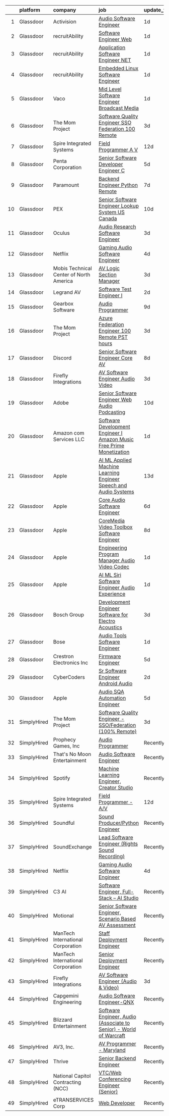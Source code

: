 

|    | platform    | company                                 | job                                                                                                                                                                                                                                                                                                                                                                                                                                                                                                                                                                                                                                                                                                                                                                                                                                                                                                                                                                                                                                                                                                                                                                                                                                                                                                                                                                                                 | update_time   | location           |
|---:|:------------|:----------------------------------------|:----------------------------------------------------------------------------------------------------------------------------------------------------------------------------------------------------------------------------------------------------------------------------------------------------------------------------------------------------------------------------------------------------------------------------------------------------------------------------------------------------------------------------------------------------------------------------------------------------------------------------------------------------------------------------------------------------------------------------------------------------------------------------------------------------------------------------------------------------------------------------------------------------------------------------------------------------------------------------------------------------------------------------------------------------------------------------------------------------------------------------------------------------------------------------------------------------------------------------------------------------------------------------------------------------------------------------------------------------------------------------------------------------|:--------------|:-------------------|
|  1 | Glassdoor   | Activision                              | [Audio Software Engineer](https://www.glassdoor.com/partner/jobListing.htm?pos=124&ao=1136043&s=58&guid=000001822ef9b1d5b4f981a9ed3d3b16&src=GD_JOB_AD&t=SR&vt=w&cs=1_40f7b062&cb=1658645492564&jobListingId=1008022510668&jrtk=3-0-1g8nfjcg1kcnh801-1g8nfjcgegsol800-8659bb60d04a5ae6-)                                                                                                                                                                                                                                                                                                                                                                                                                                                                                                                                                                                                                                                                                                                                                                                                                                                                                                                                                                                                                                                                                                            | 1d            | Santa Monica, CA   |
|  2 | Glassdoor   | recruitAbility                          | [Software Engineer  Web](https://www.glassdoor.com/partner/jobListing.htm?pos=111&ao=1110586&s=58&guid=000001822ef9b1d5b4f981a9ed3d3b16&src=GD_JOB_AD&t=SR&vt=w&ea=1&cs=1_25bc5e9c&cb=1658645492562&jobListingId=1008023322899&cpc=32EE424DE2B657EB&jrtk=3-0-1g8nfjcg1kcnh801-1g8nfjcgegsol800-e5075739556e5a70--6NYlbfkN0CGG9KWCDlpnNsyBDyIiP_Q0811kl3MMa1wmNp0I1WtkTaTZU1gJWaiKEGe9oYuZ3A7GjtYdh8KIIsXbuU3RVOKPqiqC6fxMjbF20ym57zFG4D8ARQlbIfJ40BNf9OsnyFEI-35cVANi_WAT3RKZZg3S5TM2JUHaHMzxS8tuxRlnMCecx5gGtUhDGpgj0_-0HQ-ay3V9_LIyTdQRuTOBgQHx6x0BFa1Y0nhlYPtA_pn7mGPkBzy1QOe-JX2FaN8fKOeuXzFIATVf2tmoM5vwhCa69WNvMb4C0JDFjrvUrE3JJttU5AcQbmsVbQrAL5Mk9bF4QxZPG1g_iT4LE6WjaxWT_9u4jGzYBY5Wvzs2vDHgwNdrGNm5Rx-4yZMyemmkC86vpjEiiA29i3W_AR8bDrgIwG1uioR5hyR7-efppiNQoOl48BQqiQeTFN42_Ga5dmz32eI3ApKw8MxMFwCtrLRAklugIpMmRgwttb25lVMmCjfahTA6wH3gRNKJdvBoK2pfoaiICZtzXIIok6erIuH)                                                                                                                                                                                                                                                                                                                                                                                                                                                                                                                   | 1d            | Anaheim, CA        |
|  3 | Glassdoor   | recruitAbility                          | [Application Software Engineer  NET](https://www.glassdoor.com/partner/jobListing.htm?pos=112&ao=1110586&s=58&guid=000001822ef9b1d5b4f981a9ed3d3b16&src=GD_JOB_AD&t=SR&vt=w&ea=1&cs=1_4cc99ee5&cb=1658645492562&jobListingId=1008023322898&cpc=FA84DF7EA1EC2398&jrtk=3-0-1g8nfjcg1kcnh801-1g8nfjcgegsol800-8a952371174cf094--6NYlbfkN0CGG9KWCDlpnNsyBDyIiP_Q0811kl3MMa1wmNp0I1WtkTaTZU1gJWaiKEGe9oYuZ3A7GjtYdh8KIHll-Oo3pS01iNYAuPkSGKSP6HbVhDgbmHIf_2l1InWCJB1qrP1JTABnGb0O_Gd8G5USbIXiFm9-nFuWUP0btPdhT3dYbSkUUTEUtRZBV0qxbyw7jkF8EDRgO6jPDiK92YZ1U06g-23VceQBz58A5dLCxKt-ALA16hYKBsaRLgSZ4c3tskkj6G66yatlBGW0dfa4uFkMpNLXyTpVwG7dInslsjXd---2XXwsBgNqcEmBRrqn5Sfr6-81pudyYfGgJC-NPMN5U0Tm8dJjz3Dq3RoSEgxVttON1wA81UHYrkHjaJVEWMXrEXYMVUt4MOTnzStw-Hd9APH2EUVcDKyR_iaRsdL1WFdXNImwsSZWipJxxmstfYKzc1IB23sH6k4kBtT3mZB7iPWpyf1hToJb1VZlEeIK0-hGdHdE3HEYnGksgMZVAtscIwe_XZvrUeZux8cKAInsCb8A)                                                                                                                                                                                                                                                                                                                                                                                                                                                                                                       | 1d            | Anaheim, CA        |
|  4 | Glassdoor   | recruitAbility                          | [Embedded Linux Software Engineer](https://www.glassdoor.com/partner/jobListing.htm?pos=105&ao=1110586&s=58&guid=000001822ef9b1d5b4f981a9ed3d3b16&src=GD_JOB_AD&t=SR&vt=w&ea=1&cs=1_04d06cd1&cb=1658645492561&jobListingId=1008023322910&cpc=723ADC3DFE402989&jrtk=3-0-1g8nfjcg1kcnh801-1g8nfjcgegsol800-aa6f5b4768ee456b--6NYlbfkN0CGG9KWCDlpnNsyBDyIiP_Q0811kl3MMa1wmNp0I1WtkTaTZU1gJWaiKEGe9oYuZ3A7GjtYdh8KILjj-aZSDpceJltIwPR76yfk5e8RGx6LSaXWg1riHVGiM_PeA_1g1qhZ0AyYkwXm5vCGNvkAhBz46qtajKTXdFoX4FOxKkTnUWHs9ZCGS14JUr_s58GrUxab0BpAATXZNKuoY_MUJfcR43aeBu-sd5PEQDtP7uFBDCODUL88gY1C0-hcHF1q0SPIJ9w2gHqsJHnXpX9nZq2dzOErJuWp3aVks-ujxSLJJNQSzPcHtl-B8uk4OMzqutmNrM8KwW425ume4Te200ojJeSdUscn8-XmEUB0EJ-U7nndjCFouradATuvSgMCvonAwn3c8auy9eepYA0nzz4GJCOvUNaxb5x9CQhYkR-6NS7g3iXARK4089eqk_jgKYIBsHT_phz3BqoZCyjBmRWV3TaBtBvnpkk252fYn7PI7MgyV7-OJt4UkOTEVoSgsD9R2vZQLvHjqJ8noTKynTEw)                                                                                                                                                                                                                                                                                                                                                                                                                                                                                                         | 1d            | Anaheim, CA        |
|  5 | Glassdoor   | Vaco                                    | [Mid Level Software Engineer   Broadcast Media](https://www.glassdoor.com/partner/jobListing.htm?pos=107&ao=1110586&s=58&guid=000001822ef9b1d5b4f981a9ed3d3b16&src=GD_JOB_AD&t=SR&vt=w&ea=1&cs=1_19d5833f&cb=1658645492561&jobListingId=1008023491914&cpc=FAE5E775D180B2FB&jrtk=3-0-1g8nfjcg1kcnh801-1g8nfjcgegsol800-2c1164aedf14680d--6NYlbfkN0D_sybMACCpf9B-677oK5j6rPldVB6BlrVvFjO_o-GJZbzuF-qh4PxErFUqfUsv_6uq3yj-33fVAxdJpDEnhEj4Go-dQXG2i_nhdrozdxOLclYIRSSSNJiq9UBc2R3iAXgSLoloWxVkJR526trhTG__PWL5HPc0h23cLdACsLcDpz6wkqU4u1lorsS3YI19Q1HxwuijpT4bg6uQvYMW2fN5Ute65ncgKxkiqqDPjQcT3SocagyrjFELU2ifDknXxssJGit6-sHhweGOpcCKPgF76xEdHT2yt9LQ80qrhdrSLgel9tobU2AO_D7dHn-dS2-7jKqct07BmVPJos00yYmDX2uzzp5IxfgludyB7EZeNiS0Zqu9m2fSMZ6Ive-S2w_CU-ruWLqKI7AdS2KgCPtabC1PbLW_z_zOBcjqgRR7CXPbrY6uKarALkaAkTFqoiKlxUFUiDUQdpyw2yTSYwhaBXKciyUG65hTuAm6uzHzseh004_pHFvsgJb6uNTRvfb-jyUyE_NVjKbcuCzNf-YuFeZG0lLWymhHXogOZgEuKw%3D%3D)                                                                                                                                                                                                                                                                                                                                                                                                                                                                | 1d            | Raleigh, NC        |
|  6 | Glassdoor   | The Mom Project                         | [Software Quality Engineer   SSO Federation  100  Remote ](https://www.glassdoor.com/partner/jobListing.htm?pos=104&ao=1110586&s=58&guid=000001822ef9b1d5b4f981a9ed3d3b16&src=GD_JOB_AD&t=SR&vt=w&cs=1_27d2bf19&cb=1658645492560&jobListingId=1008018551507&cpc=B101C867B3EF2D75&jrtk=3-0-1g8nfjcg1kcnh801-1g8nfjcgegsol800-3e1a87dcc98443d2--6NYlbfkN0BDp_epf89aHDQhKpPegNJQ_ldQpEFZQsM9OcONMGxWx6pU56EKHF58QjVdAUvn2gWVmvAd_inPnR9euSddigS-rwhZy0h3k1uwNYB1ePWSzOShO60VWM08rFIE3U4lP4vnIxQ6nlFF69Y-VIcQZh3d3xw-DgyD_6ZfJMlInQX44cLSPcIBwGQpusW9O-DhVIqJ78AOTQuAotzT65fhlLaQusxRoyVyaG0brtkOyjssxIWsVkOWmWt5fo0D8yIFwWAXteMddN6sPNiJ6DSgtkh97hFaapCo0XwzMEOLQLH8qMKlhyRHp_DovnYd9CXRe3NSHcunv_mblP7-WBQA6iavUqDN-k_rf5Y3G6f0Njs8dMN_ZdFfHp6SQLbDewTaAyyOKE7G8zJIVYSCy0AQn9E5giQPUu-6-gfDxGeJhq7fbfEPuEB97w3034LqrVC4Amhd9peaVo6Sl9ac7xn2M48wTAnnZb1gzKNjok60WADO-GJOaaPNSikEJymq2S7Bf-3e4cU8gr99-ZsC8JI4Dsc8xGm-_XD9V7kgoy0qKBJmay_g8k3RbIQbLPfsUeTUiaGMa7_IGJ2RPw%3D%3D)                                                                                                                                                                                                                                                                                                                                                                                                                          | 3d            | Remote             |
|  7 | Glassdoor   | Spire Integrated Systems                | [Field Programmer   A V](https://www.glassdoor.com/partner/jobListing.htm?pos=102&ao=1110586&s=58&guid=000001822ef9b1d5b4f981a9ed3d3b16&src=GD_JOB_AD&t=SR&vt=w&ea=1&cs=1_c38f8d51&cb=1658645492560&jobListingId=1007997639031&cpc=853DEF62E69EE75B&jrtk=3-0-1g8nfjcg1kcnh801-1g8nfjcgegsol800-2397039f547f99e3--6NYlbfkN0CH4aig5Ztd-45FrZS1-WrZIx-owN4hI8D535o7deO_foMxi14zJY8Dl-iXBCi5-CM3w5g23qmJ-ktnjVnjuJBzx-cKeSf6eZw6woDE2hx1_Mnp2EQThVDPCgzoriW_Y-7NSX1ENEAuKAC6sQfhAm68rLxz6MK62uRJ3e5-n5roEiDcmNLtAaNDOdVKuc-mHKoxgHbmrlnzOIiL1z33zdivuR-ethxQNozURHLKoLzZd-qabisCCeRBtJsKjOtQSbjxXH8zJ4pHXUiukjv5DFQrwUtdgkaoW3i7B1IJYHuDJsdFbXYotUI_vcT-r1MLqfN9198VosfR4nHaP_Zd9X-OmEpNx5sNpHs5Ljwg-X5ejaEKw7n54jVJs1BYPVs5KhkNg8pHvKN2Oy-e9bBACpbhVxkYupE8b7dva9Z9bXLuLZVhc9Gy2mZMwK-sEdfU0IG9bHwmk65zDI0Jd2HQH6pVA8L7P8nBU-X9JBaOy30vZdRXNeg3OZHqzX537Ri2NJI%3D)                                                                                                                                                                                                                                                                                                                                                                                                                                                                                                                                     | 12d           | Troy, MI           |
|  8 | Glassdoor   | Penta Corporation                       | [Senior Software Developer   Engineer   C  ](https://www.glassdoor.com/partner/jobListing.htm?pos=120&ao=1136043&s=58&guid=000001822ef9b1d5b4f981a9ed3d3b16&src=GD_JOB_AD&t=SR&vt=w&ea=1&cs=1_71f9a290&cb=1658645492563&jobListingId=1008012139422&jrtk=3-0-1g8nfjcg1kcnh801-1g8nfjcgegsol800-d2b6598b37c4349b-)                                                                                                                                                                                                                                                                                                                                                                                                                                                                                                                                                                                                                                                                                                                                                                                                                                                                                                                                                                                                                                                                                    | 5d            | New Orleans, LA    |
|  9 | Glassdoor   | Paramount                               | [Backend Engineer   Python  Remote ](https://www.glassdoor.com/partner/jobListing.htm?pos=121&ao=1136043&s=58&guid=000001822ef9b1d5b4f981a9ed3d3b16&src=GD_JOB_AD&t=SR&vt=w&cs=1_03d071dd&cb=1658645492563&jobListingId=1008009866952&jrtk=3-0-1g8nfjcg1kcnh801-1g8nfjcgegsol800-bc754100c4c9abf7-)                                                                                                                                                                                                                                                                                                                                                                                                                                                                                                                                                                                                                                                                                                                                                                                                                                                                                                                                                                                                                                                                                                 | 7d            | New York, NY       |
| 10 | Glassdoor   | PEX                                     | [Senior Software Engineer   Lookup System  US  Canada ](https://www.glassdoor.com/partner/jobListing.htm?pos=129&ao=1136043&s=58&guid=000001822ef9b1d5b4f981a9ed3d3b16&src=GD_JOB_AD&t=SR&vt=w&cs=1_2ad97be6&cb=1658645492564&jobListingId=1008002579764&jrtk=3-0-1g8nfjcg1kcnh801-1g8nfjcgegsol800-c509ac628109f22c-)                                                                                                                                                                                                                                                                                                                                                                                                                                                                                                                                                                                                                                                                                                                                                                                                                                                                                                                                                                                                                                                                              | 10d           | Remote             |
| 11 | Glassdoor   | Oculus                                  | [Audio Research Software Engineer](https://www.glassdoor.com/partner/jobListing.htm?pos=127&ao=1136043&s=58&guid=000001822ef9b1d5b4f981a9ed3d3b16&src=GD_JOB_AD&t=SR&vt=w&cs=1_a9e5c966&cb=1658645492564&jobListingId=1008017393220&jrtk=3-0-1g8nfjcg1kcnh801-1g8nfjcgegsol800-6725b1efade4b900-)                                                                                                                                                                                                                                                                                                                                                                                                                                                                                                                                                                                                                                                                                                                                                                                                                                                                                                                                                                                                                                                                                                   | 3d            | Seattle, WA        |
| 12 | Glassdoor   | Netflix                                 | [Gaming Audio Software Engineer](https://www.glassdoor.com/partner/jobListing.htm?pos=114&ao=1136043&s=58&guid=000001822ef9b1d5b4f981a9ed3d3b16&src=GD_JOB_AD&t=SR&vt=w&cs=1_1ef2a75c&cb=1658645492562&jobListingId=1008015997451&jrtk=3-0-1g8nfjcg1kcnh801-1g8nfjcgegsol800-f56fa1ba437b8b5b-)                                                                                                                                                                                                                                                                                                                                                                                                                                                                                                                                                                                                                                                                                                                                                                                                                                                                                                                                                                                                                                                                                                     | 4d            | Remote             |
| 13 | Glassdoor   | Mobis Technical Center of North America | [AV Logic Section Manager](https://www.glassdoor.com/partner/jobListing.htm?pos=117&ao=1136043&s=58&guid=000001822ef9b1d5b4f981a9ed3d3b16&src=GD_JOB_AD&t=SR&vt=w&cs=1_7b7f84d1&cb=1658645492563&jobListingId=1008018294087&jrtk=3-0-1g8nfjcg1kcnh801-1g8nfjcgegsol800-3192ab087a56f6d5-)                                                                                                                                                                                                                                                                                                                                                                                                                                                                                                                                                                                                                                                                                                                                                                                                                                                                                                                                                                                                                                                                                                           | 3d            | Plymouth, MI       |
| 14 | Glassdoor   | Legrand AV                              | [Software Test Engineer I](https://www.glassdoor.com/partner/jobListing.htm?pos=116&ao=1136043&s=58&guid=000001822ef9b1d5b4f981a9ed3d3b16&src=GD_JOB_AD&t=SR&vt=w&cs=1_e1ad0de1&cb=1658645492563&jobListingId=1008020063938&jrtk=3-0-1g8nfjcg1kcnh801-1g8nfjcgegsol800-0d8343df0ec0aa3a-)                                                                                                                                                                                                                                                                                                                                                                                                                                                                                                                                                                                                                                                                                                                                                                                                                                                                                                                                                                                                                                                                                                           | 2d            | United States      |
| 15 | Glassdoor   | Gearbox Software                        | [Audio Programmer](https://www.glassdoor.com/partner/jobListing.htm?pos=118&ao=1136043&s=58&guid=000001822ef9b1d5b4f981a9ed3d3b16&src=GD_JOB_AD&t=SR&vt=w&ea=1&cs=1_c121ff0d&cb=1658645492563&jobListingId=1008004819041&jrtk=3-0-1g8nfjcg1kcnh801-1g8nfjcgegsol800-0db689fb5b7447f5-)                                                                                                                                                                                                                                                                                                                                                                                                                                                                                                                                                                                                                                                                                                                                                                                                                                                                                                                                                                                                                                                                                                              | 9d            | Frisco, TX         |
| 16 | Glassdoor   | The Mom Project                         | [Azure Federation Engineer  100  Remote  PST hours ](https://www.glassdoor.com/partner/jobListing.htm?pos=103&ao=1110586&s=58&guid=000001822ef9b1d5b4f981a9ed3d3b16&src=GD_JOB_AD&t=SR&vt=w&cs=1_b7c1cd2c&cb=1658645492559&jobListingId=1008018551550&cpc=56C4EA4A1A191A49&jrtk=3-0-1g8nfjcg1kcnh801-1g8nfjcgegsol800-dc1b835558c53ab4--6NYlbfkN0BDp_epf89aHDQhKpPegNJQ_ldQpEFZQsM9OcONMGxWx6pU56EKHF58QjVdAUvn2gWVmvAd_inPnavJ0bVsH-kOUhtfeaiiWnfEkkNGQnNDedJUM2yoGCcoy_fT76vHmBA4pusH6HeHidQSpJPEvFPERgE8T-oEVjc-JVNiEzXXG7cjIqstu1zSY68PunLaErb_1giNjcH9xL-At8mRjDp-J81jrHrLJ78yku-jF6pMzsRLzv8J1rMCLAaaIYn2NoZ33ttWqGahraSqlpZBRAMVbufEd5i3mDuoqjWlbtfz-vdC01DqrdEDZdHGzCTG12OhszDTxF5wFpDDh78kbkxKfjVXecVmAcrNtkA4Fq_IBC0iZP9ec6MdmAac0UL6vHed7mbHTO9p5he8NoELeHCNLk80c6njB0FNMBurPOJ8qF1Hgp5seRlxMYsUSiz-w32it2dCRyMycsL0GHwlDTF1dcw2-b4PijjnWgTdx_qtxWuTqradJtkji9Np6Pdp4rPUsR_jFruM9oaOvS8nE8BDw-n2Br7Npr5MyE4ymDAj-xZm1YooWsOKaOXYGkAa1ixzuXQUY80YJA%3D%3D)                                                                                                                                                                                                                                                                                                                                                                                                                                | 3d            | Remote             |
| 17 | Glassdoor   | Discord                                 | [Senior Software Engineer  Core AV](https://www.glassdoor.com/partner/jobListing.htm?pos=123&ao=1136043&s=58&guid=000001822ef9b1d5b4f981a9ed3d3b16&src=GD_JOB_AD&t=SR&vt=w&cs=1_9775dcdb&cb=1658645492563&jobListingId=1008008919964&jrtk=3-0-1g8nfjcg1kcnh801-1g8nfjcgegsol800-6663af86e7a690b2-)                                                                                                                                                                                                                                                                                                                                                                                                                                                                                                                                                                                                                                                                                                                                                                                                                                                                                                                                                                                                                                                                                                  | 8d            | San Francisco, CA  |
| 18 | Glassdoor   | Firefly Integrations                    | [AV Software Engineer  Audio   Video ](https://www.glassdoor.com/partner/jobListing.htm?pos=101&ao=1110586&s=58&guid=000001822ef9b1d5b4f981a9ed3d3b16&src=GD_JOB_AD&t=SR&vt=w&ea=1&cs=1_ea611292&cb=1658645492559&jobListingId=1008016810687&cpc=A1E2D04CAB10975F&jrtk=3-0-1g8nfjcg1kcnh801-1g8nfjcgegsol800-ede825354504ebea--6NYlbfkN0CJTHzbIAHSyXxiHmYK_TnQchCbzo3OrK2GLYjXk8bP1_eUBT7URC43d18oEHegYHL6LbXjiln6EQQhTRWsdOCMxpTXOOIJd-ft-zYjyaBTKfiqz6OafoxtmKDMYFh1B38HLHoVwoYXE1SZXhsSytJsWu0ZE3lBwF7-k3HlclxlX7e6qCLCO6Frt7NfenvtFhDmH0MSnN7J1q6tQ7yOj110HLBYG49Xu2YsVq0HA6Jn_SZ3oQBadduIrYXJT5Q4-nXeoMP7YjzWjMI7F9osyWdOzjLa-Mucw-H1eylKTMruKHYBOCxk4EP8Pis4BENkPKUgGJo8KjAvYKTf6UoJnXFznxX_7C3qRXs1InzbioHatFSGzsoI_XVei0AsfE7ZpgTqgkcGEM_FEgI8G1m0KUm1-765GVWWzA5dHTJpmq2kHDDJa8ynlna3Q0ggimHU0ce-qWGFbpJXwS17nph_H2SAdKu9MJUFBgMmWpsEU9V0H1Zx4Ysq_q5Q2B3h7m29aoeQWA3eT12BuqDUX9lkkIZo)                                                                                                                                                                                                                                                                                                                                                                                                                                                                                                     | 3d            | Middlebury, IN     |
| 19 | Glassdoor   | Adobe                                   | [Senior Software Engineer  Web   Audio   Podcasting ](https://www.glassdoor.com/partner/jobListing.htm?pos=130&ao=1136043&s=58&guid=000001822ef9b1d5b4f981a9ed3d3b16&src=GD_JOB_AD&t=SR&vt=w&cs=1_96c8c750&cb=1658645492564&jobListingId=1008002518254&jrtk=3-0-1g8nfjcg1kcnh801-1g8nfjcgegsol800-64add86b6b132821-)                                                                                                                                                                                                                                                                                                                                                                                                                                                                                                                                                                                                                                                                                                                                                                                                                                                                                                                                                                                                                                                                                | 10d           | New York, NY       |
| 20 | Glassdoor   | Amazon com Services LLC                 | [Software Development Engineer I  Amazon Music Free   Prime Monetization](https://www.glassdoor.com/partner/jobListing.htm?pos=122&ao=1136043&s=58&guid=000001822ef9b1d5b4f981a9ed3d3b16&src=GD_JOB_AD&t=SR&vt=w&cs=1_59b23e53&cb=1658645492563&jobListingId=1008023508726&jrtk=3-0-1g8nfjcg1kcnh801-1g8nfjcgegsol800-160114cbca1f2e75-)                                                                                                                                                                                                                                                                                                                                                                                                                                                                                                                                                                                                                                                                                                                                                                                                                                                                                                                                                                                                                                                            | 1d            | San Francisco, CA  |
| 21 | Glassdoor   | Apple                                   | [AI ML   Applied Machine Learning Engineer  Speech and Audio Systems](https://www.glassdoor.com/partner/jobListing.htm?pos=128&ao=1136043&s=58&guid=000001822ef9b1d5b4f981a9ed3d3b16&src=GD_JOB_AD&t=SR&vt=w&cs=1_b38179d2&cb=1658645492564&jobListingId=1007996386680&jrtk=3-0-1g8nfjcg1kcnh801-1g8nfjcgegsol800-24c1d9da24f75876-)                                                                                                                                                                                                                                                                                                                                                                                                                                                                                                                                                                                                                                                                                                                                                                                                                                                                                                                                                                                                                                                                | 13d           | Seattle, WA        |
| 22 | Glassdoor   | Apple                                   | [Core Audio Software Engineer](https://www.glassdoor.com/partner/jobListing.htm?pos=109&ao=1110586&s=58&guid=000001822ef9b1d5b4f981a9ed3d3b16&src=GD_JOB_AD&t=SR&vt=w&cs=1_730eace4&cb=1658645492562&jobListingId=1008010117633&cpc=3BA4CE39D5B5DEF5&jrtk=3-0-1g8nfjcg1kcnh801-1g8nfjcgegsol800-ced040b886f772b0--6NYlbfkN0BvKrLyj5gPmtZO9T8euul8TCxuuKNOtzRJOomxnwSEodTz2Bc-sPZl29JElYHfcoSRKsq68AVNiDcyVnK-LGYxcX0LBFdzR0aUDa4ZGNmWzNY0pY1aoSXDuA4k22fhhx50WxVe1GGX0knDpSWmYrI8apzLOaDvcxRqhxcxlaAWafXkStX1zVGfdnmNSXuAtzSrxZJvTk862802sZoZUDJTXrzk2XG4FXePp-MeJ62Ja3OV7qGJxcWZKjhmOKij-sNEHTOAv-qPsJEx03xEd3jMiH_tkMwomm68OwjvyDT7mKp3IqPrafCj1JerdWz_7b80fysSPrbKKOTDx4hfGi6uu0_870SD_6Hm8Vi5QuYCvxZQpp1KmtcE9gEXU3wTam5CnoarfPpKfE3e7IGecuOW_9BO-W55ZzqEUv8-fgUIqVW6xZX6FVjf4fPCGf29JKEAfScoImAZuO3PTTz661JcHx-uXuoPlk2qWn7Ojfc3sQfxzLozXq5KKB9sAFn57szNYRVDss2VOUaOJ49AXfQRl4KDxDUimYEswpSZ0fw8x9lyOqpZhfcWAu3UBs6pZ0OsSiXi7Is6jM6GoTxakBHrM7T9dD-QTiCL7er6VLhquKAjtYtT-9Xc_erLyh1T4Jm2Sxu5TQ7iFNbeC_FJ2QZhTa973nEXk6sbpFNivpkVW_1YXOtHY5tQUfrrq6FYvZcJuMIjXCu06LrXLudbtCg0aulMluCAPkldYHfnl2hqj5M45OZjFuYvqOhtXNUxBcsbcWKoxjOCSBAdIceYAiAh-WMNCylmTG2VbQVi2pgC13QPHGmkpGoKBUGPwnhOq0pw3RCfEl7GU_BagDhd_ecP0U5_6eugo-B7yYnJ4ZU6Akjcf3WEFFN5uTNtCRyn3yXip8u94NI_pZ3RtGTObViPF7ww8ezM87uXnNmiDZ2LgJ1Ksr2AHDlSCMNYCWHEezwU2lFUAT5myw%3D%3D)                                                      | 6d            | Culver City, CA    |
| 23 | Glassdoor   | Apple                                   | [CoreMedia Video Toolbox Software Engineer](https://www.glassdoor.com/partner/jobListing.htm?pos=108&ao=1110586&s=58&guid=000001822ef9b1d5b4f981a9ed3d3b16&src=GD_JOB_AD&t=SR&vt=w&cs=1_d6fe5e9b&cb=1658645492561&jobListingId=1008009138645&cpc=47CFDC01B3F81FAC&jrtk=3-0-1g8nfjcg1kcnh801-1g8nfjcgegsol800-1f9cfe7e86b5b2a0--6NYlbfkN0BvKrLyj5gPmtZO9T8euul8TCxuuKNOtzRJOomxnwSEodTz2Bc-sPZlC5mDe-NOaJhD_Bkt0MftzV6HNkf3iH5C-gDV5Z6RmFNLmPBZAnWt4LqG2FsQJus6ufqmPnE6A0izbS0UuNxE5wCPoBM2bGBI9Kq0K8JSkf-6Pb_JmDENLp1EGWqNLq3KDMtcU2AYVKfcBIifpFRSMohS6S95pFzFXFJVfwktcptp-M9KxiZxeP9Wu5G0Y7t3g0m7R_5Re1bt1BQqaCbvmucBMIgeQ1HHr6g4Ueyh-pLOiSmGF1C73OGCnB3oLBr4vihIYbWlx093BoXKrMitiLDnPthMMFBxdRobnKYo3QrXNqRUJq_c7AC4UfvC9POJdiFi-Vj5PIRD9ESQ_V8QowKwNKI6rz3AXRxZdyPS8gy8287HulqZDUz0SHgu-VbGh1uWSjPVH5fVP6d1mC3g8kOF44Iv30TSlaD9PElLIUi9Rpcnc3TZsw4P7yZ4O_geVLc20XWGbpKef12s94Doyn0jpl6GuKG_3YYkgagq8oU2dCptj8uLu8oiEbRFPMIXqXr0joHdhMeZUlvzyyC5oBP23YcFizmxHIBKwnUaYafz8Kilzib6UhuJyHvplWq6VehFwX-PcU3lrKFGBDJqXZFhiUa5x6lNk-vwfxupIo-Vvp9L_3odJ7hbgU8vrT0DFnflf8G3zvFywHrCLBtlOSm1i5rlDXNFHMjDHxNHwZw2mC-Ycj-1jWoCZiGSoIwtnYQZT1DZuEowdPzPy8tYG_E5AuPXs8KNlgapZQ9eXW70DK9eInmvpVnWJNEEAKraRrDNrlg76DuqMyCXzDODD9CzgQzXHyTsafCsWGmAs9Dm3ybN2f5S0gFYPml8ExyL48phlHHmtRfwcUqTHcplxC_IJFoYNOJl7W40y8hZWO5Henqls9CtLkrnbLpi2k7SdmnZ_poHQA_aMJVwoKmvpURdBGirCGaNjFEs2PIruoo%3D)                       | 8d            | San Diego, CA      |
| 24 | Glassdoor   | Apple                                   | [Engineering Program Manager   Audio  Video  Codec](https://www.glassdoor.com/partner/jobListing.htm?pos=110&ao=1110586&s=58&guid=000001822ef9b1d5b4f981a9ed3d3b16&src=GD_JOB_AD&t=SR&vt=w&cs=1_7c4515bc&cb=1658645492562&jobListingId=1008022113387&cpc=334ABAF5D42DC775&jrtk=3-0-1g8nfjcg1kcnh801-1g8nfjcgegsol800-971a58e92b8283fe--6NYlbfkN0BvKrLyj5gPmtZO9T8euul8TCxuuKNOtzRJOomxnwSEodTz2Bc-sPZlADHp0xxmf8VvC_9n7__N-GBNTWFrNoRta5Vqzr78Tw-Rk5LTzpATs3WCUWuZYgJGwd0PuuSiO13ouRrSmkvapG3--HjY1XEHjTkF1vSIipamUnG7dLq1ESAE65LTthhmlvNzEn_pqdKR1-UogKo1cGAdHU3Bw5TFeqQp-MyIU0OGeLBBzWlQcokmayhawPIlc_lIyhQdT2JXpPzBQnaGQCwxxLYujSC_szU-4cpeV9BufWZwceai7mqzmJw62nlO-JaK652Iu78imGnAzhDYerf8R6Ul1UflLDLPNXjvveKeLjPjFpOafrcuzhmEVSI0SdbYVx6EgY85yCKUqiCBUt0bd3oLdP5_2RtGbXh3vw9Uso5p3--xLT8DfwGqQ-jMbch-8xmWLqu1ACBB6FKUY0q-_KwHVOqqpqCtJ5ddQXm-UymGTlMcoZ2O3XRunfZZ9qsQrMlkUrXB5cMq1C58gg59eEam2An4GE4AccVuRdK0gBz_wd7UQRtTSBQzS2RQXBqim9Cu2WUTo-tKcGqSzg7NEC2V4ICLJVK9hl97m-eS_oILtg70enTQh9qhLOp_ycbh6S7oRlA7VA35_7ytjILofWQScPV3A31dXROmP4nXXh_CvCsyVgplZaJ7n1oUMRyBr3Kv7lN4_ZKNI_XoxPFV_QA9EL9n2Ri3rDQRbov4Hm_BOsldj_s6fMcMBJHOpLDCJv32Ay6OhIfLtYxGzCApAHXgZXrgTmELPwxyck-YLWCtHOoCo6KEriqgVWU1OCRJ0GEJiYukpmaX1OlwwHyAi6FGAJWUwfPKN_JRRHtC1fBrl2Pb4fiTdG1Io60RT-1T2MlUEEM69h5vpheS_JB6F6NzLq7iLCpX-b-2omDjzLO7r9UAPm2agoFQyTX6KM1pTrb8RwmZXoNCqYJokvaM80S_d6b75i5qiFp5KpYxAXSD79IM7g%3D%3D) | 1d            | Austin, TX         |
| 25 | Glassdoor   | Apple                                   | [AI ML   Siri Software Engineer  Audio Experience](https://www.glassdoor.com/partner/jobListing.htm?pos=106&ao=1110586&s=58&guid=000001822ef9b1d5b4f981a9ed3d3b16&src=GD_JOB_AD&t=SR&vt=w&cs=1_853a27eb&cb=1658645492561&jobListingId=1008024012027&cpc=F4EED0218A761C36&jrtk=3-0-1g8nfjcg1kcnh801-1g8nfjcgegsol800-9010fb2009524642--6NYlbfkN0BvKrLyj5gPmtZO9T8euul8TCxuuKNOtzRJOomxnwSEodTz2Bc-sPZl1dBMH13w-jNXNONIP_H_BEVYxjYrkTZmqZxjUy-7kbpo_bS5bn0jthbTKhOjB1wQk0bNkvkR4kOia9RoL04MCf_tYbSpNXeZStOp91DXU8hBYL-6ssWQGV8lKJ1N0pZWWSrVS6XzPovVgFTl4z66j_JDrdvb5xykK9XZZ5Xgtsz4JQKziJgfwT5Q4cdPTkE1Rrrh_Q_1H5QJFaw4NNFhigiqai2u2J3595m5Q6suxRINOQxyuzNyTbmGMOh-ifviHqnBRZJ_Hl5z3TKDBA7dCqaIpV7i-ab-mh5cBd1wPSQqk5oaRh5cbuf3K9Sd_2HB4LiVGbhN2DEnNNTW0jYbsRTmiunsYhuYlT8-5omP-Y6WVV3Xqg5QH5DLaTGNP-kbVyKc8J22bE5REkeuHENKZIw4GQ924gOiq_Gp9ssqIgi9ARkEmAWdtrPEybOSVVSGL8E69muXxBEwDyrcixIhideVOWOz7mmIKAVGTCaY-rk8rG-eyzmEc0USem8DvMTj5p9YLDpUkDVAe8LR-ink0PuwBdWeFMNm-SGrCB6rhZ-LHtM9s7XwxCpRpBJ-hRnhARG5tn2ar3G_q2gJo4rJ1XlyR-I_04TEfms9NmS_eB4_8olY5N4HQZkRMbJF0ZWjg0-GimkTH-e4MBIQlyRW05NJghVe8EsPs5plhCvr4GzXW9FSq9dAnbChwWV4RpldX4lC1Pt4o2iiABeICjHERnsDUaVeoux9qtZUWIwRP-0Y1jAUCFhNqYoHwwAQowtY4aC_4uwSxKD0QlNCTvV7l2n3gOGN8by4WN6TIWDMowUg9EjlhuhXoEAgMhYkfjScwMb8zxWSViWXypJ361iYHbhlgbLCeZXC5tPjOVnAbB3ihmGu4gQnmFBd4FD1-dkTdSZCYElNikR8MoUlhs7AjZ4LkI6KXDK1BNTkys0m_24zrJyoVckD0w%3D%3D)  | 1d            | Seattle, WA        |
| 26 | Glassdoor   | Bosch Group                             | [Development Engineer  Software for Electro Acoustics](https://www.glassdoor.com/partner/jobListing.htm?pos=119&ao=1136043&s=58&guid=000001822ef9b1d5b4f981a9ed3d3b16&src=GD_JOB_AD&t=SR&vt=w&cs=1_ff8295a9&cb=1658645492563&jobListingId=1008018898570&jrtk=3-0-1g8nfjcg1kcnh801-1g8nfjcgegsol800-f418d82148d04c75-)                                                                                                                                                                                                                                                                                                                                                                                                                                                                                                                                                                                                                                                                                                                                                                                                                                                                                                                                                                                                                                                                               | 3d            | Burnsville, MN     |
| 27 | Glassdoor   | Bose                                    | [Audio Tools Software Engineer](https://www.glassdoor.com/partner/jobListing.htm?pos=125&ao=1136043&s=58&guid=000001822ef9b1d5b4f981a9ed3d3b16&src=GD_JOB_AD&t=SR&vt=w&cs=1_23b98173&cb=1658645492564&jobListingId=1008023325838&jrtk=3-0-1g8nfjcg1kcnh801-1g8nfjcgegsol800-28a8ee5c65f161ae-)                                                                                                                                                                                                                                                                                                                                                                                                                                                                                                                                                                                                                                                                                                                                                                                                                                                                                                                                                                                                                                                                                                      | 1d            | Remote             |
| 28 | Glassdoor   | Crestron Electronics Inc                | [Firmware Engineer](https://www.glassdoor.com/partner/jobListing.htm?pos=126&ao=1136043&s=58&guid=000001822ef9b1d5b4f981a9ed3d3b16&src=GD_JOB_AD&t=SR&vt=w&cs=1_d726b322&cb=1658645492564&jobListingId=1008013100826&jrtk=3-0-1g8nfjcg1kcnh801-1g8nfjcgegsol800-a7e468b43761b07b-)                                                                                                                                                                                                                                                                                                                                                                                                                                                                                                                                                                                                                                                                                                                                                                                                                                                                                                                                                                                                                                                                                                                  | 5d            | Rockleigh, NJ      |
| 29 | Glassdoor   | CyberCoders                             | [Sr  Software Engineer   Android Audio](https://www.glassdoor.com/partner/jobListing.htm?pos=113&ao=1110586&s=58&guid=000001822ef9b1d5b4f981a9ed3d3b16&src=GD_JOB_AD&t=SR&vt=w&ea=1&cs=1_192f1834&cb=1658645492563&jobListingId=1008020841991&cpc=F41FEAB56D215062&jrtk=3-0-1g8nfjcg1kcnh801-1g8nfjcgegsol800-1b9fbf3d2a596552--6NYlbfkN0CpFJQzrgRR8WqXWK1qKKEqALWJw739KlKqr2H-MSI4eoBlI4EFrmor2FYZMP3muM2vSDmKt-3o5sMor_8tmcBWPAuDmlVAyPgRLvTw_Q14t68KF1Mbsd9HzSp9NEaobDeQ6kIVyEU342HSpfexz1QI0_YeaxdxB4OXZssnde4yzL0MG8j0EncHN51R5uWdPPJYyIgcji7lCDP2yEtnRGYgNUFNH_G8w8-W4PZZwfwas6Vyfu2t3oI-VwceKRLHrDJqzSVM-rH9EZvrzpeY58UaJu_l361PAYLM8WaICYv3BwMNbs5Mou13XBR9Z5x1x0HxuV_hzyqcxZsSCnTlLummnfbVYJEkpEc7BfiOwAFSf5r2VmMdi5VX4gnwEoCeHgf2PVJmgeIdueug31xiI_HCsCVZSSOcRaPdqwfPidoH7J5FIDU-6ZWDSuPyYEJJD6yibfsKNRUlxp46p-tywb5UGImgo5rf2OBNrdove843IKe7ms_9n6sQ7_a-Ggt-ReGJm4RnkdU0a07T8sXi6zbG9IgsaIjDouXeq1yMQWQaPw9QbCUfY_aGDOOPTdbNpPlC5UJJFI4-EBTr_I-yJMnGJn5tM4VVfa3_gRL1qUcoCxZjVGM9aRLJ1tN1C8pROS7qYOC8F6exZ07CbBPENYbZ0b7lRROWuh7afUtB3zHUqi9Jc9GAkDYabbfLj6CMutULuADbFgaV91viwGECp5RmnNmrUkF7WuePgRwYQgtXvPsJQJAb3Bdsyuj5XpY2fVhrbkj8pYyrR1kxAHq5nST4DzCl2utZBcO160v1_G1mMJ0xOlrVrm8Xb3j1SVX_U7O5HwxB2UAgvWGqxCTqZP2sOENLU1YWSh38OYfLQmAr2B7U1P-MDQbwQ8nOA6pQp9h4Ylbl7ChrSG0XCU0K4Yo4b8aiJYccq3mrPmmm9YXVP0YQ_P-NYbIftV8ipOtAJJ_D01dJ1y6M19hoyA3IvlZfQjoobRRAizU%3D)                      | 2d            | Encinitas, CA      |
| 30 | Glassdoor   | Apple                                   | [Audio SQA Automation Engineer](https://www.glassdoor.com/partner/jobListing.htm?pos=115&ao=1136043&s=58&guid=000001822ef9b1d5b4f981a9ed3d3b16&src=GD_JOB_AD&t=SR&vt=w&cs=1_c19bab14&cb=1658645492563&jobListingId=1008011764317&jrtk=3-0-1g8nfjcg1kcnh801-1g8nfjcgegsol800-a0630f947329ed7a-)                                                                                                                                                                                                                                                                                                                                                                                                                                                                                                                                                                                                                                                                                                                                                                                                                                                                                                                                                                                                                                                                                                      | 5d            | Cupertino, CA      |
| 31 | SimplyHired | The Mom Project                         | [Software Quality Engineer - SSO/Federation (100% Remote)](https://www.simplyhired.com/job/wekJhJwok4zmzpCaD3W87L-l6rqi9yJtV1CQc9JKkPRC2WeYiKeqsQ?q=sound+developer)                                                                                                                                                                                                                                                                                                                                                                                                                                                                                                                                                                                                                                                                                                                                                                                                                                                                                                                                                                                                                                                                                                                                                                                                                                | 3d            | Remote             |
| 32 | SimplyHired | Prophecy Games, Inc                     | [Audio Programmer](https://www.simplyhired.com/job/PMQ0-cbDzXewjUsoqUMMc827zyK-XKhFa7vRvvVkCNutOVzW7geWJw?q=sound+developer)                                                                                                                                                                                                                                                                                                                                                                                                                                                                                                                                                                                                                                                                                                                                                                                                                                                                                                                                                                                                                                                                                                                                                                                                                                                                        | Recently      | Alpharetta, GA     |
| 33 | SimplyHired | That's No Moon Entertainment            | [Audio Software Engineer](https://www.simplyhired.com/job/PeHcY4nu4_AAV4ySAye_gbuB1HVyHY1ueTMtae_8GhH791BRHgMABQ?q=sound+developer)                                                                                                                                                                                                                                                                                                                                                                                                                                                                                                                                                                                                                                                                                                                                                                                                                                                                                                                                                                                                                                                                                                                                                                                                                                                                 | Recently      | Los Angeles, CA    |
| 34 | SimplyHired | Spotify                                 | [Machine Learning Engineer, Creator Studio](https://www.simplyhired.com/job/bnNu0vH-gWzF7ZFA5MauF5HRIsdYKtxYS3Nir7I-kqV0Thsa5RU5LA?q=sound+developer)                                                                                                                                                                                                                                                                                                                                                                                                                                                                                                                                                                                                                                                                                                                                                                                                                                                                                                                                                                                                                                                                                                                                                                                                                                               | Recently      | New York, NY       |
| 35 | SimplyHired | Spire Integrated Systems                | [Field Programmer - A/V](https://www.simplyhired.com/job/YpXiIqhvPQrEkz1ixQSVqF-TYtRjC-1UTDn8qKPdKcdE_yxcDWBb6A?q=sound+developer)                                                                                                                                                                                                                                                                                                                                                                                                                                                                                                                                                                                                                                                                                                                                                                                                                                                                                                                                                                                                                                                                                                                                                                                                                                                                  | 12d           | Troy, MI           |
| 36 | SimplyHired | Soundful                                | [Sound Producer/Python Engineer](https://www.simplyhired.com/job/fKwTfqRWVzhZJJT6yoybTUB5_pL76wxlddnu6kqy2_naoU7JVaHVBQ?q=sound+developer)                                                                                                                                                                                                                                                                                                                                                                                                                                                                                                                                                                                                                                                                                                                                                                                                                                                                                                                                                                                                                                                                                                                                                                                                                                                          | Recently      | Remote             |
| 37 | SimplyHired | SoundExchange                           | [Lead Software Engineer (Rights Sound Recording)](https://www.simplyhired.com/job/KBBBLD-H6mlOMECC-yQIODn2UvKOLn7LCmyx49hPSQR_Fly9dm5uow?q=sound+developer)                                                                                                                                                                                                                                                                                                                                                                                                                                                                                                                                                                                                                                                                                                                                                                                                                                                                                                                                                                                                                                                                                                                                                                                                                                         | Recently      | Remote             |
| 38 | SimplyHired | Netflix                                 | [Gaming Audio Software Engineer](https://www.simplyhired.com/job/ELEu16njbw4eoM7hZqdqom0db5Eja9t4pkcqX1CQallZHl4yUsY02g?q=sound+developer)                                                                                                                                                                                                                                                                                                                                                                                                                                                                                                                                                                                                                                                                                                                                                                                                                                                                                                                                                                                                                                                                                                                                                                                                                                                          | 4d            | Remote             |
| 39 | SimplyHired | C3 AI                                   | [Software Engineer, Full-Stack – AI Studio](https://www.simplyhired.com/job/w7odw9CW6-rAmc3SKnqDraVx_S3e7H2b_nRzXhSlA9-otNeYfFDpSA?q=sound+developer)                                                                                                                                                                                                                                                                                                                                                                                                                                                                                                                                                                                                                                                                                                                                                                                                                                                                                                                                                                                                                                                                                                                                                                                                                                               | Recently      | Redwood City, CA   |
| 40 | SimplyHired | Motional                                | [Senior Software Engineer, Scenario Based AV Assessment](https://www.simplyhired.com/job/yKoJJgDUJCDjuQooF3EtVxe0qYbAqqsWzQ9fggIxOvecc3Ky5lHSvQ?q=sound+developer)                                                                                                                                                                                                                                                                                                                                                                                                                                                                                                                                                                                                                                                                                                                                                                                                                                                                                                                                                                                                                                                                                                                                                                                                                                  | Recently      | Pittsburgh, PA     |
| 41 | SimplyHired | ManTech International Corporation       | [Staff Deployment Engineer](https://www.simplyhired.com/job/yPDQ9_tPGp_8aufyeI2VJy4oOgwa1eZMATiJXNsYgtEmMWFMC5VaPQ?q=sound+developer)                                                                                                                                                                                                                                                                                                                                                                                                                                                                                                                                                                                                                                                                                                                                                                                                                                                                                                                                                                                                                                                                                                                                                                                                                                                               | Recently      | Patuxent River, MD |
| 42 | SimplyHired | ManTech International Corporation       | [Senior Deployment Engineer](https://www.simplyhired.com/job/C0L7s8dKsJXUkS1bD_TyQFrNT4BDDiXiC8WVp6ZOF1PzFHz51SjQdg?q=sound+developer)                                                                                                                                                                                                                                                                                                                                                                                                                                                                                                                                                                                                                                                                                                                                                                                                                                                                                                                                                                                                                                                                                                                                                                                                                                                              | Recently      | Chantilly, VA      |
| 43 | SimplyHired | Firefly Integrations                    | [AV Software Engineer (Audio & Video)](https://www.simplyhired.com/job/H21sGvOcfz9_B2NPPZzRFe3MlXiiyOeETTTJKoxPpVDVydl3IWmP_Q?q=sound+developer)                                                                                                                                                                                                                                                                                                                                                                                                                                                                                                                                                                                                                                                                                                                                                                                                                                                                                                                                                                                                                                                                                                                                                                                                                                                    | 3d            | Middlebury, IN     |
| 44 | SimplyHired | Capgemini Engineering                   | [Audio Software Engineer-QNX](https://www.simplyhired.com/job/PukCn5c0YkczLS9XEUe4tc5PCt4zU0TPuQdkBzKm3vRCDZIU_1rfkQ?q=sound+developer)                                                                                                                                                                                                                                                                                                                                                                                                                                                                                                                                                                                                                                                                                                                                                                                                                                                                                                                                                                                                                                                                                                                                                                                                                                                             | Recently      | Remote             |
| 45 | SimplyHired | Blizzard Entertainment                  | [Software Engineer, Audio (Associate to Senior) - World of Warcraft](https://www.simplyhired.com/job/odcnVPcL4QPACt7wzLJ3Ryp4adGbC-M3fWQGlTNGX7GyvAyEnceQ8w?q=sound+developer)                                                                                                                                                                                                                                                                                                                                                                                                                                                                                                                                                                                                                                                                                                                                                                                                                                                                                                                                                                                                                                                                                                                                                                                                                      | Recently      | Irvine, CA         |
| 46 | SimplyHired | AV3, Inc.                               | [AV Programmer - Maryland](https://www.simplyhired.com/job/fV7-WkUVtar8cG62STfIGsW_io7zOVe0-eDbPlIJeMeSlQ6nYAsYzA?q=sound+developer)                                                                                                                                                                                                                                                                                                                                                                                                                                                                                                                                                                                                                                                                                                                                                                                                                                                                                                                                                                                                                                                                                                                                                                                                                                                                | Recently      | Leonardtown, MD    |
| 47 | SimplyHired | Thrive                                  | [Senior Backend Engineer](https://www.simplyhired.com/job/UwOwACfKs8pVCyI2X1G4POwqD_Q_tnTcUJk-lqPdpP1nkxPRWbBCUw?q=sound+developer)                                                                                                                                                                                                                                                                                                                                                                                                                                                                                                                                                                                                                                                                                                                                                                                                                                                                                                                                                                                                                                                                                                                                                                                                                                                                 | Recently      | New York, NY       |
| 48 | SimplyHired | National Capitol Contracting (NCC)      | [VTC/Web Conferencing Engineer (Senior)](https://www.simplyhired.com/job/ytexT0o1LgivG1g70mNFxMMu-SRGVv-ftt6x0BdhuBV3gA6qbdo8MQ?q=sound+developer)                                                                                                                                                                                                                                                                                                                                                                                                                                                                                                                                                                                                                                                                                                                                                                                                                                                                                                                                                                                                                                                                                                                                                                                                                                                  | Recently      | Washington, DC     |
| 49 | SimplyHired | eTRANSERVICES Corp                      | [Web Developer](https://www.simplyhired.com/job/OVptqnYpwPMei4f882rxdrzmQvZTUH4kmiOQ-AawYJUWxluk6NmwiQ?q=sound+developer)                                                                                                                                                                                                                                                                                                                                                                                                                                                                                                                                                                                                                                                                                                                                                                                                                                                                                                                                                                                                                                                                                                                                                                                                                                                                           | Recently      | Remote +1 location |